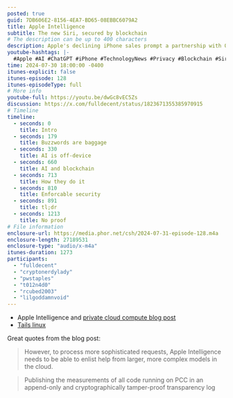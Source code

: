 ```yaml
---
posted: true
guid: 7DB606E2-8156-4EA7-BD65-08EBBC6079A2
title: Apple Intelligence
subtitle: The new Siri, secured by blockchain
# The description can be up to 400 characters
description: Apple's declining iPhone sales prompt a partnership with OpenAI to integrate ChatGPT into devices, replacing Siri. Discussion covers potential privacy concerns, Apple's proposed secure private cloud compute nodes, and blockchain-like technology for transparency. The episode critically examines Apple's promises and the challenges of maintaining security against sophisticated attacks.
youtube-hashtags: |-
  #Apple #AI #ChatGPT #iPhone #TechnologyNews #Privacy #Blockchain #Siri #TechTalks #Innovation #DigitalPrivacy #CloudComputing #OpenAI #TechUpdate #AppleEvent
time: 2024-07-30 18:00:00 -0400
itunes-explicit: false
itunes-episode: 128
itunes-episodeType: full
# More info
youtube-full: https://youtu.be/dwGc8vEC5Zs
discussion: https://x.com/fulldecent/status/1823671355385970915
# Timeline
timeline:
  - seconds: 0
    title: Intro
  - seconds: 179
    title: Buzzwords are baggage
  - seconds: 330
    title: AI is off-device
  - seconds: 660
    title: AI and blockchain
  - seconds: 713
    title: How they do it
  - seconds: 810
    title: Enforcable security
  - seconds: 891
    title: tl;dr
  - seconds: 1213
    title: No proof
# File information
enclosure-url: https://media.phor.net/csh/2024-07-31-episode-128.m4a
enclosure-length: 27189531
enclosure-type: "audio/x-m4a"
itunes-duration: 1273
participants:
  - "fulldecent"
  - "cryptonerdylady"
  - "pwstaples"
  - "t012n4d0"
  - "rcubed2003"
  - "lilgoddamnvoid"
---
```


- Apple Intelligence and [private cloud compute blog post](https://security.apple.com/blog/private-cloud-compute/)
- [Tails linux](https://tails.net/)
<!--end of quick notes-->

Great quotes from the blog post:

> However, to process more sophisticated requests, Apple Intelligence needs to be able to enlist help from larger, more complex models in the cloud.

> Publishing the measurements of all code running on PCC in an append-only and cryptographically tamper-proof transparency log